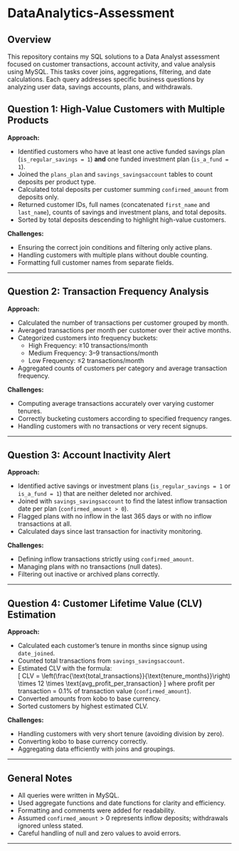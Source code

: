 # DataAnalytics-Assessment

## Overview

This repository contains my SQL solutions to a Data Analyst assessment focused on customer transactions, account activity, and value analysis using MySQL. This tasks cover joins, aggregations, filtering, and date calculations. Each query addresses specific business questions by analyzing user data, savings accounts, plans, and withdrawals.


## Question 1: High-Value Customers with Multiple Products

**Approach:**

- Identified customers who have at least one active funded savings plan (`is_regular_savings = 1`) **and** one funded investment plan (`is_a_fund = 1`).
- Joined the `plans_plan` and `savings_savingsaccount` tables to count deposits per product type.
- Calculated total deposits per customer summing `confirmed_amount` from deposits only.
- Returned customer IDs, full names (concatenated `first_name` and `last_name`), counts of savings and investment plans, and total deposits.
- Sorted by total deposits descending to highlight high-value customers.

**Challenges:**

- Ensuring the correct join conditions and filtering only active plans.
- Handling customers with multiple plans without double counting.
- Formatting full customer names from separate fields.

---

## Question 2: Transaction Frequency Analysis

**Approach:**

- Calculated the number of transactions per customer grouped by month.
- Averaged transactions per month per customer over their active months.
- Categorized customers into frequency buckets:
  - High Frequency: ≥10 transactions/month
  - Medium Frequency: 3–9 transactions/month
  - Low Frequency: ≤2 transactions/month
- Aggregated counts of customers per category and average transaction frequency.

**Challenges:**

- Computing average transactions accurately over varying customer tenures.
- Correctly bucketing customers according to specified frequency ranges.
- Handling customers with no transactions or very recent signups.

---

## Question 3: Account Inactivity Alert

**Approach:**

- Identified active savings or investment plans (`is_regular_savings = 1` or `is_a_fund = 1`) that are neither deleted nor archived.
- Joined with `savings_savingsaccount` to find the latest inflow transaction date per plan (`confirmed_amount > 0`).
- Flagged plans with no inflow in the last 365 days or with no inflow transactions at all.
- Calculated days since last transaction for inactivity monitoring.

**Challenges:**

- Defining inflow transactions strictly using `confirmed_amount`.
- Managing plans with no transactions (null dates).
- Filtering out inactive or archived plans correctly.

---

## Question 4: Customer Lifetime Value (CLV) Estimation

**Approach:**

- Calculated each customer’s tenure in months since signup using `date_joined`.
- Counted total transactions from `savings_savingsaccount`.
- Estimated CLV with the formula:  
  \[
  CLV = \left(\frac{\text{total\_transactions}}{\text{tenure\_months}}\right) \times 12 \times \text{avg\_profit\_per\_transaction}
  \]
  where profit per transaction = 0.1% of transaction value (`confirmed_amount`).
- Converted amounts from kobo to base currency.
- Sorted customers by highest estimated CLV.

**Challenges:**

- Handling customers with very short tenure (avoiding division by zero).
- Converting kobo to base currency correctly.
- Aggregating data efficiently with joins and groupings.

---

## General Notes

- All queries were written in MySQL.
- Used aggregate functions and date functions for clarity and efficiency.
- Formatting and comments were added for readability.
- Assumed `confirmed_amount` > 0 represents inflow deposits; withdrawals ignored unless stated.
- Careful handling of null and zero values to avoid errors.

---
